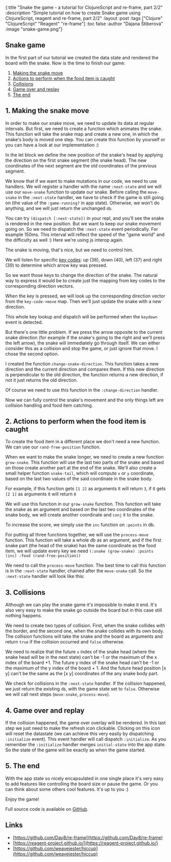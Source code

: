 {:title "Snake the game - a tutorial for ClojureScript and re-frame, part 2/2"
 :description  "Simple tutorial on how to create Snake game using ClojureScript, reagent and re-frame, part 2/2"
 :layout :post
 :tags  ["Clojure" "ClojureScript" "Reagent" "re-frame"]
 :toc false
 :author "Dajana Štiberová"
 :image "snake-game.png"}

## Snake game

In the first part of our tutorial we created the data state and rendered the board with the snake. Now is the time to finish our game: 

1. [Making the snake move](#1._making_the_snake_move)
2. [Actions to perform when the food item is caught](#2._actions_to_perform_when_the_food_item_is_caught)
3. [Collisions](#3._collisions)
4. [Game over and replay](#4._game_over_and_replay)
5. [The end](#5._the_end)

## 1. Making the snake move

In order to make our snake move, we need to update its data at regular intervals.
But first, we need to create a function which animates the snake.
This function will take the snake map and create a new one, in which the snake's body is moved one step.
You can create this function by yourself or you can have a look at our implementation :)

<script src="https://gist.github.com/dstiberova/9cd7dfc668c7af2f0b28.js"></script>

In the let block we define the new position of the snake's head by applying the direction on the first snake segment (the snake head).
The new coordinates of the next segment are the old coordinates of the previous segment.

We know that if we want to make mutations in our code, we need to use handlers.
We will register a handler with the name `:next-state` and we will use our `move-snake` function to update our snake.
Before calling the `move-snake` in the `:next-state` handler, we have to check if the game is still going on (the value of the `:game-running?` in app state).
Otherwise, we won't do anything, and we will just return the unchanged `db`.

<script src="https://gist.github.com/dstiberova/ead3a55af334d8ddaf36.js"></script>

You can try `(dispatch [:next-state])` in your repl, and you'll see the snake is rendered in the new position.
But we want to keep our snake movement going on.
So we need to dispatch the `:next-state` event periodically.
For example 150ms.
This interval will reflect the speed of the "game world" and the difficulty as well :)
Here we're using js interop again.

<script src="https://gist.github.com/dstiberova/8e40c0dc4460099d3901.js"></script>

The snake is moving, that's nice, but we need to control him.

We will listen for specific [key codes](https://css-tricks.com/snippets/javascript/javascript-keycodes/): up (38), down (40), left (37) and right (39) to determine which arrow key was pressed.

So we want those keys to change the direction of the snake.
The natural way to express it would be to create just the mapping from key codes to the corresponding direction vectors.

<script src="https://gist.github.com/dstiberova/29b393eba05f7f6932b9.js"></script>

When the key is pressed, we will look up the corresponding direction vector from the `key-code->move` map.
Then we'll just update the snake with a new direction.

<script src="https://gist.github.com/dstiberova/7f0e0440b1bc91f78c44.js"></script>

This whole key lookup and dispatch will be performed when the `keydown` event is detected.

<script src="https://gist.github.com/dstiberova/f9482091ed78721327e7.js"></script>

But there's one little problem.
If we press the arrow opposite to the current snake direction (for example if the snake's going to the right and we'll press the left arrow), the snake will immediately go through itself.
We can either consider this as a collision and stop the game, or just ignore that move.
I chose the second option.

I created the function `change-snake-direction`.
This function takes a new direction and the current direction and compares them.
If this new direction is perpendicular to the old direction, the function returns a new direction, if not it just returns the old direction.

<script src="https://gist.github.com/dstiberova/0b1fe4352c2ec34997aa.js"></script>

Of course we need to use this function in the `:change-direction` handler.

<script src="https://gist.github.com/dstiberova/9a08ca320042a32ff6c8.js"></script>

Now we can fully control the snake's movement and the only things left are collision handling and food item catching.

## 2. Actions to perform when the food item is caught

To create the food item in a different place we don't need a new function. We can use our `rand-free-position` function.

When we want to make the snake longer, we need to create a new function `grow-snake`.
This function will use the last two parts of the snake and based on those create another part at the end of the snake.
We'll also create a small helper function `snake-tail`, which will compute `x` or `y` coordinate, based on the last two values of the said coordinate in the snake body.

For example, if this function gets `[1 2]` as arguments it will return `3`, if it gets `[2 1]` as arguments it will return `0`

<script src="https://gist.github.com/dstiberova/0d6ede73d35350319d6f.js"></script>

We will use this function in our `grow-snake` function.
This function will take the snake as an argument and based on the last two coordinates of the snake body, we will create another coordinate and `conj` it to the snake.

<script src="https://gist.github.com/dstiberova/857db40a6ba959797deb.js"></script>

To increase the score, we simply use the `inc` function on `:points` in db.

For putting all three functions together, we will use the `process-move` function.
This function will take a whole db as an argument, and if the first snake part (the head of the snake) has the same coordinate as the food item, we will update every key we need
`(:snake (grow-snake) :points (inc) :food (rand-free-position))`

<script src="https://gist.github.com/dstiberova/bdee06cd01afb3abc87d.js"></script>

We need to call the `process-move` function.
The best time to call this function is in the `:next-state` handler, chained after the `move-snake` call.
So the `:next-state` handler will look like this:

<script src="https://gist.github.com/dstiberova/4306ef43c2453faca05f.js"></script>

## 3. Collisions

Although we can play the snake game it's impossible to make it end.
It's also very easy to make the snake go outside the board but in this case still nothing happens.

We need to create two types of collision.
First, when the snake collides with the border, and the second one, when the snake collides with its own body.
The collision functions will take the snake and the board as arguments and return `true` if the collision occurred and `false` otherwise.

We need to realize that the future `x` index of the snake head (where the snake head will be in the next state) can't be -1 or the maximum of the x index of the board +1.
The future y index of the snake head can't be -1 or the maximum of the y index of the board + 1.
And the future head position [x y] can't be the same as the [x y] coordinates of the any snake body part.

<script src="https://gist.github.com/dstiberova/d735b421e3cb869778e4.js"></script>

We check for collisions in the `:next-state` handler.
If the collision happened, we just return the existing `db`, with the game state set to `false`.
Otherwise we will call next steps (`move-snake`, `process-move`).

<script src="https://gist.github.com/dstiberova/01b2a326c444352a4165.js"></script>

## 4. Game over and replay

If the collision happened, the game over overlay will be rendered.
In this last step we just need to make the refresh icon clickable.
Clicking on this icon will reset the datastate (we can achieve this very easily by dispatching `:initialize` event).
This event handler will call dispatch `:initialize`.
As you remember the `:initialize` handler merges `initial-state` into the app state.
So the state of the game will be exactly as when the game started.

<script src="https://gist.github.com/dstiberova/bd4971f71776dc61b763.js"></script>

## 5. The end

With the app state so nicely encapsulated in one single place it's very easy to add features like controlling the board size or pause the game.
Or you can think about some others cool features. It's up to you :)

Enjoy the game!

<div id="app"></div>
<script src="../scripts/snake-game/snake_game.js"></script>
<link rel="stylesheet" type="text/css" href="../scripts/snake-game/style.css" />


Full source code is available on [GitHub](https://github.com/Lambda-X/snake-game/tree/v1.0).

## Links

- [https://github.com/Day8/re-frame](https://github.com/Day8/re-frame)
- [https://reagent-project.github.io/](https://reagent-project.github.io/)
- [https://github.com/weavejester/hiccup](https://github.com/weavejester/hiccup)

